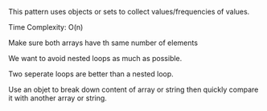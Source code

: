 This pattern uses objects or sets to collect values/frequencies of values. 

Time Complexity: O(n)

Make sure both arrays have th same number of elements

We want to avoid nested loops as much as possible. 

Two seperate loops are better than a nested loop. 

Use an objet to break down content of array or string then quickly compare it with another array or string. 


